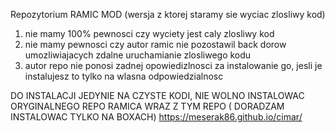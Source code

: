 Repozytorium RAMIC MOD (wersja z ktorej staramy sie wyciac zlosliwy kod)
1. nie mamy 100% pewnosci czy wyciety jest caly zlosliwy kod
2. nie mamy pewnosci czy autor ramic  nie pozostawil back dorow umozliwiajacych zdalne uruchamianie zlosliwego kodu
3. autor repo nie ponosi zadnej opowiedizlnosci za instalowanie go, jesli je instalujesz to tylko na wlasna odpowiedzialnosc

DO INSTALACJI JEDYNIE NA CZYSTE KODI, NIE WOLNO INSTALOWAC ORYGINALNEGO REPO RAMICA WRAZ Z TYM REPO
( DORADZAM INSTALOWAC TYLKO NA BOXACH)
https://meserak86.github.io/cimar/


